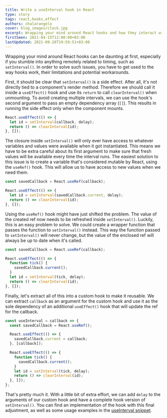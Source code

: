 ```yaml
---
title: Write a useInterval hook in React
type: story
tags: react,hooks,effect
authors: chalarangelo
cover: blog_images/clock.jpg
excerpt: Wrapping your mind around React hooks and how they interact with `setInterval()` can be difficult. Here's a guide to get you started.
firstSeen: 2021-04-15T12:00:00+03:00
lastUpdated: 2021-09-28T19:59:51+03:00
---
```


Wrapping your mind around React hooks can be daunting at first, especially if you stumble into anything remotely related to timing, such as `setInterval()`. In order to solve such issues, you have to get used to the way hooks work, their limitations and potential workarounds.

First, it should be clear that `setInterval()` is a side effect. After all, it's not directly tied to a component's render method. Therefore we should call it inside a `useEffect()` hook and use its `return` to call `clearInterval()` when unmounting. To avoid creating multiple intervals, we can use the hook's second argument to pass an empty dependency array (`[]`). This results in running the side effect only when the component mounts.

```jsx
React.useEffect(() => {
  let id = setInterval(callback, delay);
  return () => clearInterval(id);
}, []);
```

The closure inside `setInterval()` will only ever have access to whatever variables and values were available when it got instantiated. This means we have to be extra careful about its first argument to make sure that fresh values will be available every time the interval runs. The easiest solution to this issue is to create a variable that's considered mutable by React, using the `useRef()` hook. This will allow us to have access to new values when we need them.

```jsx
const savedCallback = React.useRef(callback);

React.useEffect(() => {
  let id = setInterval(savedCallback.current, delay);
  return () => clearInterval(id);
}, []);
```

Using the `useRef()` hook might have just shifted the problem. The value of the created ref now needs to be refreshed inside `setInterval()`. Luckily, this is an easy problem to solve. We could create a wrapper function that passes the function to `setInterval()` instead. This way the function passed to `setInterval()` will never change, but the value of the enclosed ref will always be up to date when it's called.

```jsx
const savedCallback = React.useRef(callback);

React.useEffect(() => {
  function tick() {
    savedCallback.current();
  }
  let id = setInterval(tick, delay);
  return () => clearInterval(id);
}, []);
```

Finally, let's extract all of this into a custom hook to make it reusable. We can extract `callback` as an argument for the custom hook and use it as the sole dependency of an additional `useEffect()` hook that will update the ref for the callback.

```jsx
const useInterval = callback => {
  const savedCallback = React.useRef();

  React.useEffect(() => {
    savedCallback.current = callback;
  }, [callback]);

  React.useEffect(() => {
    function tick() {
      savedCallback.current();
    }
    let id = setInterval(tick, delay);
    return () => clearInterval(id);
  }, []);
};
```

That's pretty much it. With a little bit of extra effort, we can add `delay` to the arguments of our custom hook and have a complete hook version of `setInterval()`. You can find an implementation of the hook with this final adjustment, as well as some usage examples in the [useInterval snippet](/react/s/use-interval).
